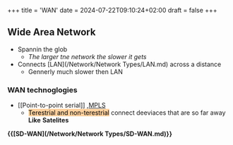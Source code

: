 +++
title = 'WAN'
date = 2024-07-22T09:10:24+02:00
draft = false
+++


## Wide Area Network
- Spannin the glob 
	- *The larger tne network the slower it gets*
- Connects [LAN](/Network/Network Types/LAN.md) across a distance 
	- Gennerly much slower then LAN
$$ $$
### WAN technoglogies
- [[Point-to-point serial]] ,[MPLS](/Network/Data/MPLS.md)
	- <mark style="background: #FFB86CA6;">Terestrial and non-terestrial</mark>
	 connect deeviaces that are so far away 
	  **Like** **Satelites**


$$ $$
**{{[SD-WAN](/Network/Network Types/SD-WAN.md)}}**
